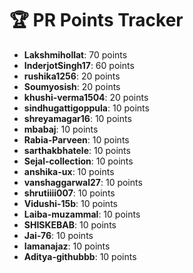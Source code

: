 # 🏆 PR Points Tracker

- **Lakshmihollat**: 70 points
- **InderjotSingh17**: 60 points
- **rushika1256**: 20 points
- **Soumyosish**: 20 points
- **khushi-verma1504**: 20 points
- **sindhugattigoppula**: 10 points
- **shreyamagar16**: 10 points
- **mbabaj**: 10 points
- **Rabia-Parveen**: 10 points
- **sarthakbhatele**: 10 points
- **Sejal-collection**: 10 points
- **anshika-ux**: 10 points
- **vanshaggarwal27**: 10 points
- **shrutiiii007**: 10 points
- **Vidushi-15b**: 10 points
- **Laiba-muzammal**: 10 points
- **SHISKEBAB**: 10 points
- **Jai-76**: 10 points
- **Iamanajaz**: 10 points
- **Aditya-githubbb**: 10 points

